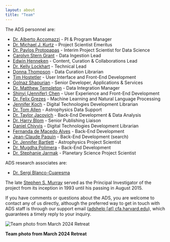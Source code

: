 ```yaml
---
layout: about
title: "Team"
---
```


The ADS personnel are:

- [Dr. Alberto Accomazzi](../team/team/aaccomazzi.html) - PI & Program Manager  
- [Dr. Michael J. Kurtz](../team/team/mkurtz.html) - Project Scientist Emeritus
- [Dr. Pavlos Protopapas](../team/team/pprotopapas.html) - Interim Project Scientist for Data Science
- [Carolyn Stern Grant](../team/team/csterngrant.html) - Data Ingestion Lead   
- [Edwin Henneken](../team/team/ehenneken.html) - Content, Curation & Collaborations Lead
- [Dr. Kelly Lockhart](../team/team/klockhart.html) - Technical Lead
- [Donna Thompson](../team/team/dthompson.html) - Data Curation Librarian  
- [Tim Hostetler](../team/team/thostetler.html) - User Interface and Front-End Development  
- [Golnaz Shapurian](../team/team/gshapurian.html) - Senior Developer, Applications & Services   
- [Dr. Matthew Templeton](../team/team/mtempleton.html) - Data Integration Manager
- [Shinyi (Jennifer) Chen](../team/team/schen.html) - User Experience and Front-End Development  
- [Dr. Felix Grezes](../team/team/fgrezes.html) - Machine Learning and Natural Language Processing
- [Jennifer Koch](../team/team/jkoch.html) - Digital Technologies Development Librarian
- [Dr. Tom Allen](../team/team/tallen.html) - Astrophysics Data Support
- [Dr. Taylor Jacovich](../team/team/tjacovich.html) - Back-End Development & Data Analysis
- [Dr. Harry Blom](../team/team/hblom.html) - Senior Publishing Liaison
- [Daniel Chivvis](../team/team/dchivvis.html) - Digital Technologies Development Librarian
- [Fernanda de Macedo Alves](../team/team/fdemacedoalves.html) - Back-End Development
- [Jean-Claude Paquin](../team/team/jcpaquin.html) - Back-End Development (search)
- [Dr. Jennifer Bartlett](../team/team/jbartlett.html) - Astrophysics Project Scientist
- [Dr. Mugdha Polimera](../team/team/mpolimera.html) - Back-End Development
- [Dr. Stephanie Jarmak](../team/team/sjarmak.html) - Planetary Science Project Scientist

ADS research associates are:
- [Dr. Sergi Blanco-Cuaresma](../team/team/sblancocuaresma.html)

The late [Stephen S. Murray](https://www.cfa.harvard.edu/news/stephen-s-murray-high-energy-astrophysicist-dies-age-70) served as the Principal Investigator of the project from its inception in 1993 until his passing in August 2015.

If you have comments or questions about the ADS, you are welcome to contact any of us directly, although the preferred way to get in touch with ADS staff is through our support email ([adshelp [at] cfa.harvard.edu](mailto:adshelp@cfa.harvard.edu)), which guarantees a timely reply to your inquiry.

<div>
  <div class="floated_img">
    <img src="{{ site.baseurl }}/about/team/img/Team_photo_Mar2024.jpeg" alt="Team photo from March 2024 Retreat" style="max-width: 100%; height: auto;">
  </div>
  <div class="textlabel">
    <p><b>Team photo from March 2024 Retreat</b></p>
  </div>
</div>
